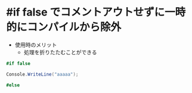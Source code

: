 # #if false でコメントアウトせずに一時的にコンパイルから除外

- 使用時のメリット
  - 処理を折りたたむことができる
  
```c#
#if false

Console.WriteLine("aaaaa");

#else

```